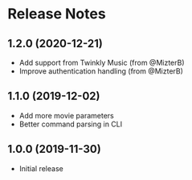 # Release Notes

## 1.2.0 (2020-12-21)

- Add support from Twinkly Music (from @MizterB)
- Improve authentication handling (from @MizterB)

## 1.1.0 (2019-12-02)

- Add more movie parameters
- Better command parsing in CLI

## 1.0.0 (2019-11-30)

- Initial release
